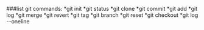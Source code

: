 ###list git commands:
	*git init
	*git status
	*git clone
	*git commit
	*git add
	*git log
	*git merge
	*git revert
	*git tag
	*git branch
	*git reset
	*git checkout
	*git log --oneline
###
